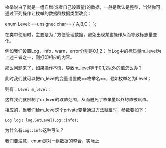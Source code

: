 枚举说白了就是一组自增(或者自己设置量)的数据，一般是默认是整型，当然你可通过下列操作让枚举的数据群数据类型改变：

enum Level: ==unsigned char==
{
	A,B,C；
};

在类中使用时，主要是为了方便管理数据，避免出现某些操作从而导致标志量变化。

例如我们设置Log，info，warn，error分别是0,1,2；
当Log中的标质量m_level为上述三者之一，则打印相应的内容。

那么问题来了，如果操作不慎，导致m_level等于0,1,2以外的值怎么办？

此时我们就可以把m_level的变量设置成==枚举名==，假如枚举名为Level；

则有：`Level m_level；`

这样我们就限制了m_level的取值范围，从而避免了枚举量以外的值被赋值。

相应的，当我们给m_level这个private变量通过方法赋值时，参数要如下：

`Log log；`
`log.SetLevel(Log::info);`

为什么有`Log::info`这种写法？

我们要注意，enum是对一组数据的整合，实际上
